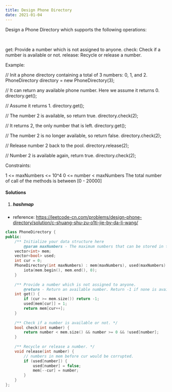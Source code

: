 ```yaml
---
title: Design Phone Directory
date: 2021-01-04
---
```

Design a Phone Directory which supports the following operations:

 

get: Provide a number which is not assigned to anyone.
check: Check if a number is available or not.
release: Recycle or release a number.
 

Example:

// Init a phone directory containing a total of 3 numbers: 0, 1, and 2.
PhoneDirectory directory = new PhoneDirectory(3);

// It can return any available phone number. Here we assume it returns 0.
directory.get();

// Assume it returns 1.
directory.get();

// The number 2 is available, so return true.
directory.check(2);

// It returns 2, the only number that is left.
directory.get();

// The number 2 is no longer available, so return false.
directory.check(2);

// Release number 2 back to the pool.
directory.release(2);

// Number 2 is available again, return true.
directory.check(2);
 

Constraints:

1 <= maxNumbers <= 10^4
0 <= number < maxNumbers
The total number of call of the methods is between [0 - 20000]



#### Solutions

1. ##### hashmap

- reference: https://leetcode-cn.com/problems/design-phone-directory/solution/c-shuang-shu-zu-o1ti-jie-by-da-li-wang/

```cpp
class PhoneDirectory {
public:
    /** Initialize your data structure here
        @param maxNumbers - The maximum numbers that can be stored in the phone directory. */
    vector<int> mem;
    vector<bool> used;
    int cur = 0;
    PhoneDirectory(int maxNumbers) : mem(maxNumbers), used(maxNumbers) {
        iota(mem.begin(), mem.end(), 0);
    }
    
    /** Provide a number which is not assigned to anyone.
        @return - Return an available number. Return -1 if none is available. */
    int get() {
        if (cur >= mem.size()) return -1;
        used[mem[cur]] = 1;
        return mem[cur++];
    }
    
    /** Check if a number is available or not. */
    bool check(int number) {
        return number < mem.size() && number >= 0 && !used[number];       
    }
    
    /** Recycle or release a number. */
    void release(int number) {
        // numbers in mem before cur would be corrupted.
        if (used[number]) {
            used[number] = false;
            mem[--cur] = number;
        }
    }
};

```